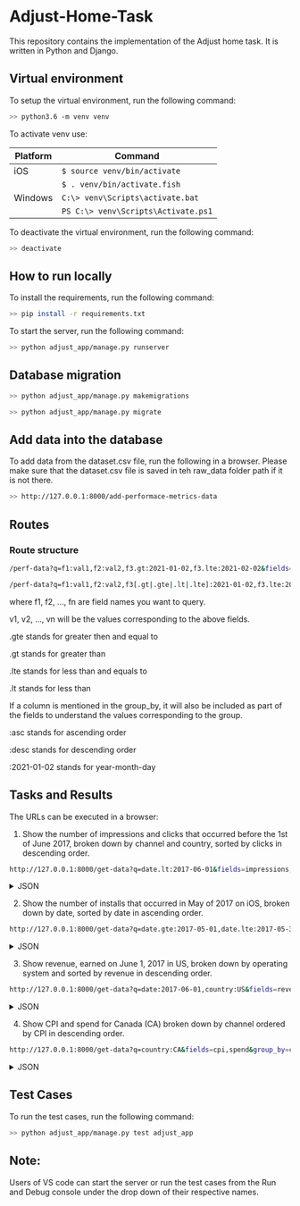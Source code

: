 # Adjust-Home-Task
This repository contains the implementation of the Adjust home task. It is written in Python and Django.

## Virtual environment

To setup the virtual environment, run the following command:

```bash
>> python3.6 -m venv venv
```

To activate venv use:

|Platform   |Command                                  |
|-----------|-----------------------------------------|
|iOS        |```$ source venv/bin/activate```         |
|           |```$ . venv/bin/activate.fish```         |
|Windows    |```C:\> venv\Scripts\activate.bat```     |
|           |```PS C:\> venv\Scripts\Activate.ps1```  |


To deactivate the virtual environment, run the following command:

```bash
>> deactivate
```

## How to run locally

To install the requirements, run the following command:

```bash
>> pip install -r requirements.txt
```

To start the server, run the following command:

```bash
>> python adjust_app/manage.py runserver
```

## Database migration

```bash
>> python adjust_app/manage.py makemigrations

>> python adjust_app/manage.py migrate
```

## Add data into the database

To add data from the dataset.csv file, run the following in a browser. Please make sure that the dataset.csv file is saved in teh raw_data folder path if it is not there.

```bash
>> http://127.0.0.1:8000/add-performace-metrics-data
```

## Routes

### Route structure

```bash
/perf-data?q=f1:val1,f2:val2,f3.gt:2021-01-02,f3.lte:2021-02-02&fields=f1,f2,f3&group_by=f1,f2&sort_by=f1,f2:desc

/perf-data?q=f1:val1,f2:val2,f3[.gt|.gte|.lt|.lte]:2021-01-02,f3.lte:2021-02-02&fields=f1,f2,f3&group_by=f1,f2&sort_by=f1,f2[:asc|:desc]
```

where f1, f2, ..., fn are field names you want to query.

v1, v2, ..., vn will be the values corresponding to the above fields.

.gte stands for greater then and equal to

.gt stands for greater than

.lte stands for less than and equals to

.lt stands for less than

If a column is mentioned in the group_by, it will also be included as part of the fields to understand the values corresponding to the group.

:asc stands for ascending order

:desc stands for descending order

:2021-01-02 stands for year-month-day
## Tasks and Results

The URLs can be executed in a browser:

1. Show the number of impressions and clicks that occurred before the 1st of June 2017, broken down by channel and country, sorted by clicks in descending order.

```bash
http://127.0.0.1:8000/get-data?q=date.lt:2017-06-01&fields=impressions,clicks&group_by=channel,country&sort_by=clicks:desc
```

<details>
<summary>JSON</summary>

```json
[
    {
        "impressions": 498861,
        "clicks": 12277,
        "channel": "adcolony",
        "country": "US"
    },
    {
        "impressions": 347554,
        "clicks": 10738,
        "channel": "apple_search_ads",
        "country": "US"
    },
    {
        "impressions": 249197,
        "clicks": 8831,
        "channel": "vungle",
        "country": "GB"
    },
    {
        "impressions": 249618,
        "clicks": 7440,
        "channel": "vungle",
        "country": "US"
    },
    {
        "impressions": 201584,
        "clicks": 6888,
        "channel": "unityads",
        "country": "US"
    },
    {
        "impressions": 198077,
        "clicks": 5884,
        "channel": "google",
        "country": "US"
    },
    {
        "impressions": 200901,
        "clicks": 5851,
        "channel": "facebook",
        "country": "DE"
    },
    {
        "impressions": 149110,
        "clicks": 4437,
        "channel": "chartboost",
        "country": "US"
    },
    {
        "impressions": 148999,
        "clicks": 4357,
        "channel": "unityads",
        "country": "GB"
    },
    {
        "impressions": 99655,
        "clicks": 3919,
        "channel": "chartboost",
        "country": "GB"
    },
    {
        "impressions": 100441,
        "clicks": 3876,
        "channel": "google",
        "country": "GB"
    },
    {
        "impressions": 99892,
        "clicks": 3478,
        "channel": "apple_search_ads",
        "country": "GB"
    },
    {
        "impressions": 98886,
        "clicks": 3402,
        "channel": "unityads",
        "country": "CA"
    },
    {
        "impressions": 99130,
        "clicks": 3342,
        "channel": "facebook",
        "country": "US"
    },
    {
        "impressions": 99532,
        "clicks": 3042,
        "channel": "google",
        "country": "FR"
    },
    {
        "impressions": 100149,
        "clicks": 2962,
        "channel": "chartboost",
        "country": "FR"
    },
    {
        "impressions": 99203,
        "clicks": 2888,
        "channel": "facebook",
        "country": "GB"
    },
    {
        "impressions": 49468,
        "clicks": 1967,
        "channel": "apple_search_ads",
        "country": "DE"
    },
    {
        "impressions": 99431,
        "clicks": 1943,
        "channel": "chartboost",
        "country": "DE"
    },
    {
        "impressions": 50804,
        "clicks": 1541,
        "channel": "unityads",
        "country": "DE"
    },
    {
        "impressions": 49803,
        "clicks": 1480,
        "channel": "facebook",
        "country": "FR"
    },
    {
        "impressions": 49316,
        "clicks": 1477,
        "channel": "chartboost",
        "country": "CA"
    },
    {
        "impressions": 49780,
        "clicks": 1459,
        "channel": "google",
        "country": "CA"
    },
    {
        "impressions": 49974,
        "clicks": 1441,
        "channel": "facebook",
        "country": "CA"
    },
    {
        "impressions": 47202,
        "clicks": 476,
        "channel": "google",
        "country": "DE"
    }
]
```

</details>

2. Show the number of installs that occurred in May of 2017 on iOS, broken down by date, sorted by date in ascending order.

```bash
http://127.0.0.1:8000/get-data?q=date.gte:2017-05-01,date.lte:2017-05-31,operating_system:ios&fields=installs&group_by=date&sort_by=date
```

<details>
<summary>JSON</summary>

```json
[
    {
        "installs": 755,
        "date": "2017-05-17"
    },
    {
        "installs": 765,
        "date": "2017-05-18"
    },
    {
        "installs": 745,
        "date": "2017-05-19"
    },
    {
        "installs": 816,
        "date": "2017-05-20"
    },
    {
        "installs": 751,
        "date": "2017-05-21"
    },
    {
        "installs": 781,
        "date": "2017-05-22"
    },
    {
        "installs": 813,
        "date": "2017-05-23"
    },
    {
        "installs": 789,
        "date": "2017-05-24"
    },
    {
        "installs": 875,
        "date": "2017-05-25"
    },
    {
        "installs": 725,
        "date": "2017-05-26"
    },
    {
        "installs": 712,
        "date": "2017-05-27"
    },
    {
        "installs": 664,
        "date": "2017-05-28"
    },
    {
        "installs": 752,
        "date": "2017-05-29"
    },
    {
        "installs": 762,
        "date": "2017-05-30"
    },
    {
        "installs": 685,
        "date": "2017-05-31"
    }
]
```

</details>

3. Show revenue, earned on June 1, 2017 in US, broken down by operating system and sorted by revenue in descending order.

```bash
http://127.0.0.1:8000/get-data?q=date:2017-06-01,country:US&fields=revenue&group_by=operating_system&sort_by=revenue:desc
```

<details>
<summary>JSON</summary>

```json
[
    {
        "revenue": 1205.21,
        "operating_system": "android"
    },
    {
        "revenue": 398.87,
        "operating_system": "ios"
    }
]
```

</details>


4. Show CPI and spend for Canada (CA) broken down by channel ordered by CPI in descending order.

```bash
http://127.0.0.1:8000/get-data?q=country:CA&fields=cpi,spend&group_by=channel&sort_by=cpi:desc
```
<details>
<summary>JSON</summary>

```json
[
    {
        "cpi": 2.07,
        "spend": 1164,
        "channel": "facebook"
    },
    {
        "cpi": 2,
        "spend": 1274,
        "channel": "chartboost"
    },
    {
        "cpi": 2,
        "spend": 2642,
        "channel": "unityads"
    },
    {
        "cpi": 1.74,
        "spend": 999.9,
        "channel": "google"
    }
]
```
</details>

## Test Cases

To run the test cases, run the following command:

```bash
>> python adjust_app/manage.py test adjust_app
```

## Note:
Users of VS code can start the server or run the test cases from the Run and Debug console under the drop down of their respective names.